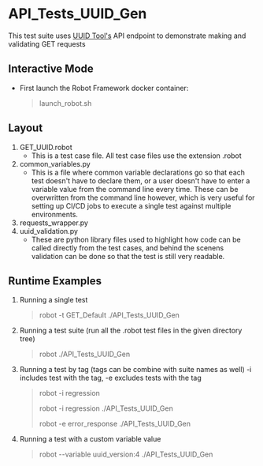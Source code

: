 API_Tests_UUID_Gen
==================
This test suite uses [UUID Tool's](https://www.uuidtools.com/docs) API endpoint to demonstrate making and validating GET requests

## Interactive Mode
 * First launch the Robot Framework docker container:
    > launch_robot.sh
## Layout
1. GET_UUID.robot	
    * This is a test case file.  All test case files use the extension .robot
2. common_variables.py
    * This is a file where common variable declarations go so that each test doesn't have to declare them, or a user doesn't have to enter a variable value from the command line every time.  These can be overwritten from the command line however, which is very useful for setting up CI/CD jobs to execute a single test against multiple environments.
3. requests_wrapper.py
4. uuid_validation.py
    * These are python library files used to highlight how code can be called directly from the test cases, and behind the scenens validation can be done so that the test is still very readable.
## Runtime Examples
1. Running a single test
    > robot -t GET_Default ./API_Tests_UUID_Gen
2. Running a test suite (run all the .robot test files in the given directory tree)
    > robot ./API_Tests_UUID_Gen
3. Running a test by tag (tags can be combine with suite names as well) -i includes test with the tag, -e excludes tests with the tag
    > robot -i regression 
    > 
    > robot -i regression ./API_Tests_UUID_Gen
    > 
    > robot -e error_response ./API_Tests_UUID_Gen
4. Running a test with a custom variable value
    > robot --variable uuid_version:4 ./API_Tests_UUID_Gen
